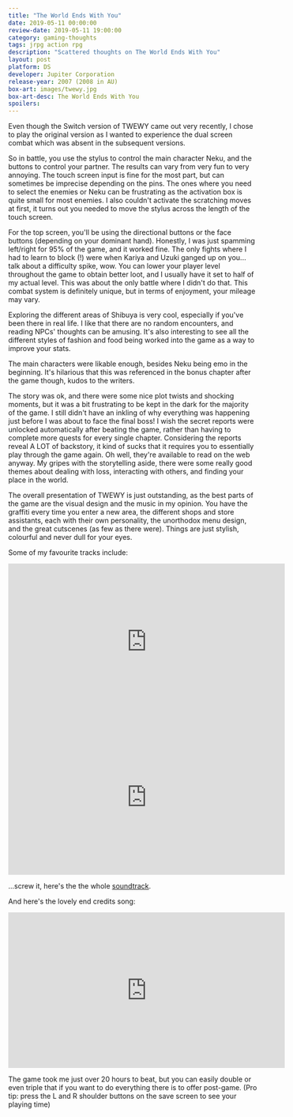 ```yaml
---
title: "The World Ends With You"
date: 2019-05-11 00:00:00 
review-date: 2019-05-11 19:00:00 
category: gaming-thoughts
tags: jrpg action rpg
description: "Scattered thoughts on The World Ends With You"
layout: post
platform: DS
developer: Jupiter Corporation
release-year: 2007 (2008 in AU)
box-art: images/twewy.jpg
box-art-desc: The World Ends With You
spoilers: 
---
```

Even though the Switch version of TWEWY came out very recently, I chose to play the original version as I wanted to experience the dual screen combat which was absent in the subsequent versions.

So in battle, you use the stylus to control the main character Neku, and the buttons to control your partner. The results can vary from very fun to very annoying. The touch screen input is fine for the most part, but can sometimes be imprecise depending on the pins. The ones where you need to select the enemies or Neku can be frustrating as the activation box is quite small for most enemies. I also couldn't activate the scratching moves at first, it turns out you needed to move the stylus across the length of the touch screen.

For the top screen, you'll be using the directional buttons or the face buttons (depending on your dominant hand). Honestly, I was just spamming left/right for 95% of the game, and it worked fine. The only fights where I had to learn to block (!) were when Kariya and Uzuki ganged up on you... talk about a difficulty spike, wow. You can lower your player level throughout the game to obtain better loot, and I usually have it set to half of my actual level. This was about the only battle where I didn't do that. This combat system is definitely unique, but in terms of enjoyment, your mileage may vary.

Exploring the different areas of Shibuya is very cool, especially if you've been there in real life. I like that there are no random encounters, and reading NPCs' thoughts can be amusing. It's also interesting to see all the different styles of fashion and food being worked into the game as a way to improve your stats.

The main characters were likable enough, besides Neku being emo in the beginning. It's hilarious that this was referenced in the bonus chapter after the game though, kudos to the writers.

The story was ok, and there were some nice plot twists and shocking moments, but it was a bit frustrating to be kept in the dark for the majority of the game. I still didn't have an inkling of why everything was happening just before I was about to face the final boss! I wish the secret reports were unlocked automatically after beating the game, rather than having to complete more quests for every single chapter. Considering the reports reveal A LOT of backstory, it kind of sucks that it requires you to essentially play through the game again. Oh well, they're available to read on the web anyway. My gripes with the storytelling aside, there were some really good themes about dealing with loss, interacting with others, and finding your place in the world.

The overall presentation of TWEWY is just outstanding, as the best parts of the game are the visual design and the music in my opinion. You have the graffiti every time you enter a new area, the different shops and store assistants, each with their own personality, the unorthodox menu design, and the great cutscenes (as few as there were). Things are just stylish, colourful and never dull for your eyes.

Some of my favourite tracks include:

<div class="content-container">
    <iframe width="560" height="315" src="https://www.youtube.com/embed/uXDGT1JixPk" frameborder="0" allow="autoplay; encrypted-media" allowfullscreen></iframe>
</div>

<div class="content-container">
    <iframe width="560" height="315" src="https://www.youtube.com/embed/T7f-EPBz6_Y" frameborder="0" allow="autoplay; encrypted-media" allowfullscreen></iframe>
</div>

...screw it, here's the the whole <a href="https://www.youtube.com/watch?v=4V9-vEspL-k&list=PL309DF2905763E52B" target="_blank" rel="noopener">soundtrack</a>.

And here's the lovely end credits song:

<div class="content-container">
  <iframe width="560" height="315" src="https://www.youtube.com/embed/q0z-JeUY2zo" frameborder="0" allow="accelerometer; autoplay; encrypted-media; gyroscope; picture-in-picture"    allowfullscreen></iframe>
</div>

The game took me just over 20 hours to beat, but you can easily double or even triple that if you want to do everything there is to offer post-game. (Pro tip: press the L and R shoulder buttons on the save screen to see your playing time)